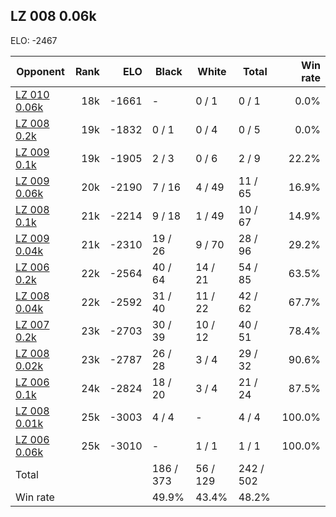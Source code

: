 ## LZ 008 0.06k ##

ELO: -2467

Opponent | Rank | ELO | Black | White | Total | Win rate
---------|-----:|----:|-------|-------|-------|-------:
[LZ 010 0.06k](LZ%20010%200.06k.md) | 18k | -1661 | - | 0 / 1 | 0 / 1 | 0.0%
[LZ 008 0.2k](LZ%20008%200.2k.md) | 19k | -1832 | 0 / 1 | 0 / 4 | 0 / 5 | 0.0%
[LZ 009 0.1k](LZ%20009%200.1k.md) | 19k | -1905 | 2 / 3 | 0 / 6 | 2 / 9 | 22.2%
[LZ 009 0.06k](LZ%20009%200.06k.md) | 20k | -2190 | 7 / 16 | 4 / 49 | 11 / 65 | 16.9%
[LZ 008 0.1k](LZ%20008%200.1k.md) | 21k | -2214 | 9 / 18 | 1 / 49 | 10 / 67 | 14.9%
[LZ 009 0.04k](LZ%20009%200.04k.md) | 21k | -2310 | 19 / 26 | 9 / 70 | 28 / 96 | 29.2%
[LZ 006 0.2k](LZ%20006%200.2k.md) | 22k | -2564 | 40 / 64 | 14 / 21 | 54 / 85 | 63.5%
[LZ 008 0.04k](LZ%20008%200.04k.md) | 22k | -2592 | 31 / 40 | 11 / 22 | 42 / 62 | 67.7%
[LZ 007 0.2k](LZ%20007%200.2k.md) | 23k | -2703 | 30 / 39 | 10 / 12 | 40 / 51 | 78.4%
[LZ 008 0.02k](LZ%20008%200.02k.md) | 23k | -2787 | 26 / 28 | 3 / 4 | 29 / 32 | 90.6%
[LZ 006 0.1k](LZ%20006%200.1k.md) | 24k | -2824 | 18 / 20 | 3 / 4 | 21 / 24 | 87.5%
[LZ 008 0.01k](LZ%20008%200.01k.md) | 25k | -3003 | 4 / 4 | - | 4 / 4 | 100.0%
[LZ 006 0.06k](LZ%20006%200.06k.md) | 25k | -3010 | - | 1 / 1 | 1 / 1 | 100.0%
Total | | | 186 / 373 | 56 / 129 | 242 / 502 | 
Win rate| | | 49.9% | 43.4% | 48.2% | 
